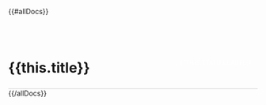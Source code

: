 <link rel="stylesheet" type="text/css" href="/css/print.css">

{{#allDocs}}
<div style="display: flex; flex-direction: row; margin-top: 50px; justify-content: space-between; align-items: center; border-bottom: 1px solid #ccc; padding-bottom: 0.4rem;">
    <h1>{{this.title}}</h1>
    <p style="font: normal 0.75rem/1.66667 'Open Sans', Helvetica, Arial, sans-serif; letter-spacing: 0.075em; text-transform: uppercase; display: inline-block; border-radius: 2rem; padding: 0.125rem 0.75rem; color: white; white-space: nowrap; background-color: {{this.status.color}}; color: #fff;">{{this.status.label}}</p>
</div>
{{/allDocs}}